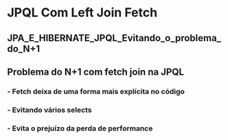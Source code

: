 # JPQL Com Left Join Fetch
## JPA_E_HIBERNATE_JPQL_Evitando_o_problema_do_N+1
## Problema do N+1 com fetch join na JPQL
### - Fetch deixa de uma forma mais explícita no código
### - Evitando vários selects
### - Evita o prejuízo da perda de performance
